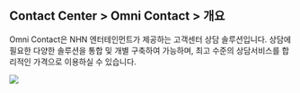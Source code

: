 ## Contact Center > Omni Contact > 개요
Omni Contact은 NHN 엔터테인먼트가 제공하는 고객센터 상담 솔루션입니다. 
상담에 필요한 다양한 솔루션을 통합 및 개별 구축하여 가능하며, 최고 수준의 상담서비스를 합리적인 가격으로 이용하실 수 있습니다.

![](http://static.toastoven.net/prod_contact_center/OmniContact_intro.png)
